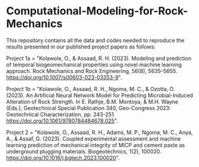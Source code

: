 # Computational-Modeling-for-Rock-Mechanics

This repository contains all the data and codes needed to reproduce the results presented in our published project papers as follows:

Project 1a = "Kolawole, O., & Assaad, R. H. (2023). Modeling and prediction of temporal biogeomechanical properties using novel machine learning approach. Rock Mechanics and Rock Engineering, 56(8), 5635–5655. https://doi.org/10.1007/s00603-023-03353-9".

Project 1b = "Kolawole, O., Assaad, R. H., Ngoma, M. C., & Ozotta, O. (2023). An Artificial Neural Network Model for Predicting Microbial-Induced Alteration of Rock Strength. In E. Rathje, B.M. Montoya, & M.H. Wayne (Eds.), Geotechnical Special Publication 340, Geo-Congress 2023: Geotechnical Characterization, pp. 243-251. https://doi.org/10.1061/9780784484678.025".

Project 2 = "Kolawole, O., Assaad, R. H., Adams, M. P., Ngoma, M. C., Anya, A., & Assaf, G. (2023). Coupled experimental assessment and machine learning prediction of mechanical integrity of MICP and cement paste as underground plugging materials. Biogeotechnics, 1(2), 100020. https://doi.org/10.1016/j.bgtech.2023.100020".
